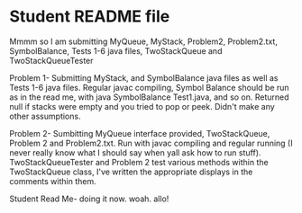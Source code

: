 # Student README file


Mmmm so I am submitting MyQueue, MyStack, Problem2, Problem2.txt, SymbolBalance, Tests 1-6 java files, TwoStackQueue and TwoStackQueueTester

Problem 1- Submitting MyStack, and SymbolBalance java files as well as Tests 1-6 java files. Regular javac compiling, Symbol Balance should be run as in the read
me, with java SymbolBalance Test1.java, and so on. Returned null if stacks were empty and you tried to pop or peek. Didn't make any other assumptions.

Problem 2- Sumbitting MyQueue interface provided, TwoStackQueue, Problem 2 and Problem2.txt. Run with javac compiling and regular running (I never really know what I 
should say when yall ask how to run stuff). TwoStackQueueTester and Problem 2 test various methods within the TwoStackQueue class, I've written the appropriate displays
in the comments within them. 

Student Read Me- doing it now. woah. allo!